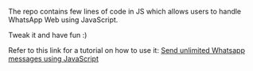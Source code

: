 The repo contains few lines of code in JS which allows users to handle WhatsApp Web using JavaScript.

Tweak it and have fun :)

Refer to this link for a tutorial on how to use it: 
<a href="https://www.geeksforgeeks.org/send-unlimited-whatsapp-messages-using-javascript/">Send unlimited Whatsapp messages using JavaScript</a>
